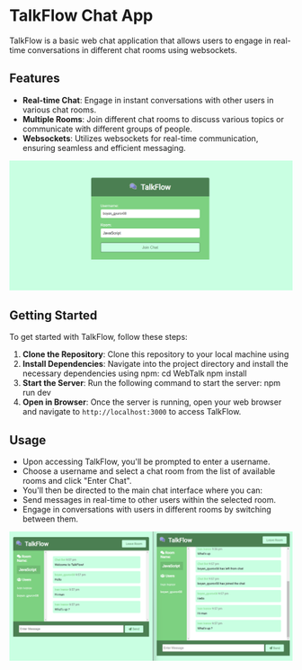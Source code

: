 # TalkFlow Chat App

TalkFlow is a basic web chat application that allows users to engage in real-time conversations in different chat rooms using websockets.

## Features

- **Real-time Chat**: Engage in instant conversations with other users in various chat rooms.
- **Multiple Rooms**: Join different chat rooms to discuss various topics or communicate with different groups of people.
- **Websockets**: Utilizes websockets for real-time communication, ensuring seamless and efficient messaging.

![Preview](https://github.com/Bgyurov/TalkFlow/blob/main/public/css/images/TalkFlow2.png)
## Getting Started

To get started with TalkFlow, follow these steps:

1. **Clone the Repository**: Clone this repository to your local machine using
2. **Install Dependencies**: Navigate into the project directory and install the necessary dependencies using npm:
   cd WebTalk
   npm install
3. **Start the Server**: Run the following command to start the server:
   npm run dev
4. **Open in Browser**: Once the server is running, open your web browser and navigate to `http://localhost:3000` to access TalkFlow.

## Usage

- Upon accessing TalkFlow, you'll be prompted to enter a username.
- Choose a username and select a chat room from the list of available rooms and click "Enter Chat".
- You'll then be directed to the main chat interface where you can:
- Send messages in real-time to other users within the selected room.
- Engage in conversations with users in different rooms by switching between them.


![Preview](https://github.com/Bgyurov/TalkFlow/blob/main/public/css/images/TalkFlow.png)




